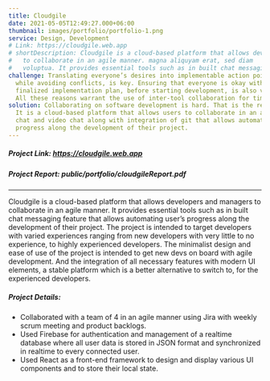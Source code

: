 ```yaml
---
title: Cloudgile
date: 2021-05-05T12:49:27.000+06:00
thumbnail: images/portfolio/portfolio-1.png
service: Design, Development
# Link: https://cloudgile.web.app
# shortDescription: Cloudgile is a cloud-based platform that allows developers and managers
#   to collaborate in an agile manner. magna aliquyam erat, sed diam
#   voluptua. It provides essential tools such as in built chat messaging feature that allows automating user’s progress along the development of their project.
challenge: Translating everyone’s desires into implementable action points, 
  while avoiding conflicts, is key. Ensuring that everyone is okay with the 
  finalized implementation plan, before starting development, is also vital. 
  All these reasons warrant the use of inter-tool collaboration for timely and seamless communication during software development.
solution: Collaborating on software development is hard. That is the reason cloudgile exists.
  It is a cloud-based platform that allows users to collaborate in an agile manner. It provides essential tools that already existing applications lack such as in-built communication supporting in-app messaging, voice
  chat and video chat along with integration of git that allows automating user’s
  progress along the development of their project.
---
```

##### Project Link: https://cloudgile.web.app

##### Project Report: public/portfolio/cloudgileReport.pdf

---
Cloudgile is a cloud-based platform that allows developers and managers to collaborate in an agile manner. It provides essential tools such as in built chat messaging feature that allows automating user’s progress along the development of their project. The project is intended to target developers with varied experiences ranging from new
developers with very little to no experience, to highly experienced developers. The
minimalist design and ease of use of the project is intended to get new devs on board
with agile development. And the integration of all necessary features with modern UI
elements, a stable platform which is a better alternative to switch to, for the
experienced developers.

##### Project Details:

- Collaborated with a team of 4 in an agile manner using Jira with weekly scrum meeting and product backlogs.
- Used Firebase for authentication and management of a realtime database where all user data is stored in JSON format and synchronized in realtime to every connected user.
- Used React as a front-end framework to design and display various UI components and to store their local state.